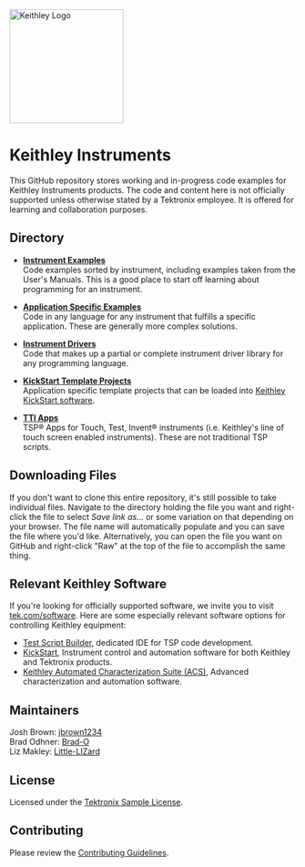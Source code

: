 <picture>
<source media="(prefers-color-scheme: dark)" srcset="https://theme.tekcloud.com/prod/github/keithley-logo-dark-mode.png" width="200px">
  <source media="(prefers-color-scheme: light)" srcset="https://theme.tekcloud.com/prod/github/keithley-logo-light-mode.png" width="200px">
  <img alt="Keithley Logo" src="https://theme.tekcloud.com/prod/github/keithley-logo-light-mode.png" width="200px">
</picture>

# Keithley Instruments 

This GitHub repository stores working and in-progress code examples for Keithley Instruments products. The code and content here is not officially supported unless otherwise stated by a Tektronix employee. It is offered for learning and collaboration purposes.

## Directory

* **[Instrument Examples](./Instrument_Examples)**  
Code examples sorted by instrument, including examples taken from the User's Manuals. This is a good place to start off learning about programming for an instrument.

* **[Application Specific Examples](./Application_Specific)**  
Code in any language for any instrument that fulfills a specific application. These are generally more complex solutions.

* **[Instrument Drivers](./Drivers)**  
Code that makes up a partial or complete instrument driver library for any programming language.

* **[KickStart Template Projects](./KickStart_Template_Projects/)**  
Application specific template projects that can be loaded into [Keithley KickStart software](https://www.tek.com/en/products/keithley/keithley-control-software-bench-instruments/kickstart). 

* **[TTI Apps](./TTI_Apps)**  
TSP&reg; Apps for Touch, Test, Invent&reg; instruments (i.e. Keithley's line of touch screen enabled instruments). These are not traditional TSP scripts.

## Downloading Files

If you don't want to clone this entire repository, it's still possible to take individual files. Navigate to the directory holding the file you want and right-click the file to select _Save link as..._ or some variation on that depending on your browser. The file name will automatically populate and you can save the file where you'd like. Alternatively, you can open the file you want on GitHub and right-click "Raw" at the top of the file to accomplish the same thing.

## Relevant Keithley Software

If you're looking for officially supported software, we invite you to visit [tek.com/software](https://www.tek.com/software). Here are some especially relevant software options for controlling Keithley equipment:
- [Test Script Builder](https://www.tek.com/en/keithley-test-script-builder), dedicated IDE for TSP code development. 
- [KickStart](https://www.tek.com/en/products/keithley/keithley-control-software-bench-instruments/kickstart), Instrument control and automation software for both Keithley and Tektronix products.
- [Keithley Automated Characterization Suite (ACS)](https://www.tek.com/en/products/keithley/semiconductor-test-systems/automated-characterization-suite), Advanced characterization and automation software.

## Maintainers

Josh Brown: [jbrown1234](https://github.com/jbrown1234)  
Brad Odhner: [Brad-O](https://github.com/Brad-O)  
Liz Makley: [Little-LIZard](https://github.com/Little-LIZard)

## License

Licensed under the [Tektronix Sample License](https://www.tek.com/sample-license).

## Contributing

Please review the [Contributing Guidelines](/CONTRIBUTING.md).
